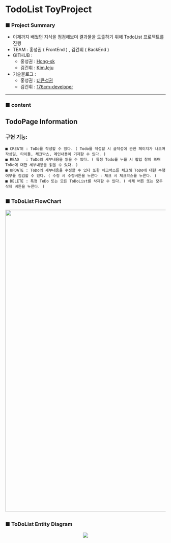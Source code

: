 # TodoList ToyProject

### ■ Project Summary

 - 이제까지 배웠던 지식을 점검해보며 결과물을 도출하기 위해 TodoList 프로젝트를 진행 
 - TEAM : 홍성권 ( FrontEnd ) , 김건휘 ( BackEnd ) 
 - GITHUB : 
      - 홍성권 : [Hong-sk](https://github.com/Hong-sk) 
      - 김건휘 : [KimJeju](https://github.com/KimJeju) 
 - 기술블로그 :
      - 홍성권 : [더큰성권](https://velog.io/@sooyun9600)
      - 김건휘 : [176cm-developer](https://176cm-developer.tistory.com/)
 
 * * *
 
 ###  ■ content
 
 ##  TodoPage Information
  
 ### 구현 기능: 
    ■ CREATE : ToDo를 작성할 수 있다. ( Todo를 작성할 시 글작성에 관한 페이지가 나오며 작성일, 타이틀, 체크박스, 메인내용이 기제할 수 있다. )
    ■ READ   : ToDo의 세부내용을 읽을 수 있다. ( 특정 Todo를 누를 시 팝업 창이 뜨며 ToDo에 대한 세부내용을 읽을 수 있다. ) 
    ■ UPDATE : ToDo의 세부내용을 수정할 수 있다 또한 체크박스를 체크해 ToDo에 대한 수행여부를 점검할 수 있다. ( 수정 시 수정버튼을 누른다 : 체크 시 체크박스를 누른다. )
    ■ DELETE : 특정 ToDo 또는 모든 ToDoList를 삭제할 수 있다. ( 삭제 버튼 또는 모두삭제 버튼을 누른다. )

##
### ■ ToDoList FlowChart
<p align="center">
<img src="https://user-images.githubusercontent.com/80661467/181149287-e7f54ce1-82d1-4d8e-8dc2-4cbda8b3d5e6.png"  width="650" height="950"/>
</p>

##

### ■ ToDoList Entity Diagram
<p align="center">
<img src="https://user-images.githubusercontent.com/80661467/181187712-a6b4bc8c-1470-4188-a97b-7bacba243dcf.jpg"/>
</p>

##




